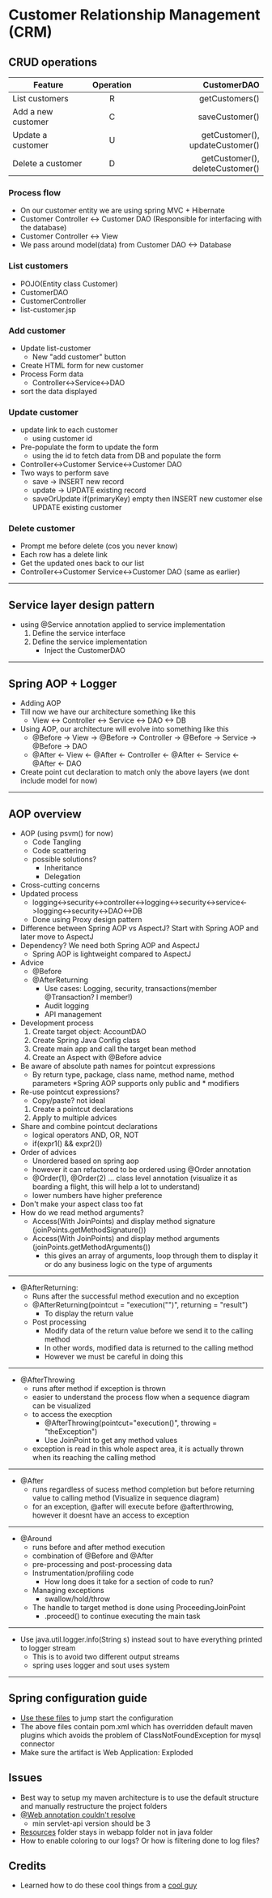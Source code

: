 # Customer Relationship Management (CRM)

## CRUD operations

| Feature        | Operation           | CustomerDAO  |
| ------------- |:-------------:| -----:|
| List customers       | R | getCustomers() |
| Add a new customer       | C | saveCustomer() |
| Update a customer      | U      |   getCustomer(), updateCustomer() |
| Delete a customer | D      |    getCustomer(), deleteCustomer() |

### Process flow
* On our customer entity we are using spring MVC + Hibernate
* Customer Controller <-> Customer DAO (Responsible for interfacing with the database)
* Customer Controller <-> View
* We pass around model(data) from Customer DAO <-> Database

### List customers
* POJO(Entity class Customer)
* CustomerDAO
* CustomerController
* list-customer.jsp

### Add customer
* Update list-customer
    * New "add customer" button    
* Create HTML form for new customer
* Process Form data
    * Controller<->Service<->DAO
* sort the data displayed

### Update customer
* update link to each customer
    * using customer id
* Pre-populate the form to update the form
    * using the id to fetch data from DB and populate the form
* Controller<->Customer Service<->Customer DAO
* Two ways to perform save
    * save -> INSERT new record
    * update -> UPDATE existing record
    * saveOrUpdate if(primaryKey) empty then INSERT new customer else UPDATE existing customer

### Delete customer
* Prompt me before delete (cos you never know)
* Each row has a delete link
* Get the updated ones back to our list
* Controller<->Customer Service<->Customer DAO (same as earlier)
***
## Service layer design pattern
* using @Service annotation applied to service implementation
    1. Define the service interface
    2. Define the service implementation
        * Inject the CustomerDAO

***
## Spring AOP + Logger
* Adding AOP
* Till now we have our architecture something like this
    * View <-> Controller <-> Service <-> DAO <-> DB
* Using AOP, our architecture will evolve into something like this
    * @Before -> View -> @Before -> Controller -> @Before -> Service -> @Before -> DAO
    * @After <- View <- @After <- Controller <- @After <- Service <- @After <- DAO
* Create point cut declaration to match only the above layers (we dont include model for now)
***
## AOP overview
* AOP (using psvm() for now)
    * Code Tangling
    * Code scattering
    * possible solutions?
        * Inheritance
        * Delegation
* Cross-cutting concerns
* Updated process
    * logging<->security<->controller<->logging<->security<->service<->logging<->security<->DAO<->DB
    * Done using Proxy design pattern
* Difference between Spring AOP vs AspectJ? Start with Spring AOP and later move to AspectJ
* Dependency? We need both Spring AOP and AspectJ
    * Spring AOP is lightweight compared to AspectJ
* Advice 
    * @Before
    * @AfterReturning
        * Use cases: Logging, security, transactions(member @Transaction? I member!)
        * Audit logging
        * API management
* Development process
    1. Create target object: AccountDAO
    2. Create Spring Java Config class
    3. Create main app and call the target bean method
    4. Create an Aspect with @Before advice
* Be aware of absolute path names for pointcut expressions
    * By return type, package, class name, method name, method parameters
    *Spring AOP supports only public and * modifiers
* Re-use pointcut expressions?
    * Copy/paste? not ideal
    1. Create a pointcut declarations
    2. Apply to multiple advices
* Share and combine pointcut declarations
    * logical operators AND, OR, NOT
    * if(expr1() && expr2())
* Order of advices
    * Unordered based on spring aop
    * however it can refactored to be ordered using @Order annotation
    * @Order(1), @Order(2) ... class level annotation (visualize it as boarding a flight, this will help a lot to understand)
    * lower numbers have higher preference
* Don't make your aspect class too fat
* How do we read method arguments?
    * Access(With JoinPoints) and display method signature (joinPoints.getMethodSignature())
    * Access(With JoinPoints) and display method arguments (joinPoints.getMethodArguments())
        * this gives an array of arguments, loop through them to display it or do any business logic on the type of arguments
***
* @AfterReturning:
    * Runs after the successful method execution and no exception
    * @AfterReturning(pointcut = "execution("")", returning = "result")
        * To display the return value 
    * Post processing
        * Modify data of the return value before we send it to the calling method
        * In other words, modified data is returned to the calling method
        * However we must be careful in doing this
***
* @AfterThrowing
    * runs after method if exception is thrown
    * easier to understand the process flow when a sequence diagram can be visualized
    * to access the execption
        * @AfterThrowing(pointcut="execution()", throwing = "theException")
        * Use JoinPoint to get any method values
    * exception is read in this whole aspect area, it is actually thrown when its reaching the calling method
***
* @After
    * runs regardless of sucess method completion but before returning value to calling method (Visualize in sequence diagram)
    * for an exception, @after will execute before @afterthrowing, however it doesnt have an access to exception
***
* @Around
    * runs before and after method execution
    * combination of @Before and @After
    * pre-processing and post-processing data
    * Instrumentation/profiling code
        * How long does it take for a section of code to run?
    * Managing exceptions
        * swallow/hold/throw
    * The handle to target method is done using ProceedingJoinPoint
        * .proceed() to continue executing the main task
***
* Use java.util.logger.info(String s) instead sout to have everything printed to logger stream
    * This is to avoid two different output streams
    * spring uses logger and sout uses system
***


## Spring configuration guide
* [Use these files](https://github.com/ranjithkumarravikumar52/springmvc-starter-files) to jump start the configuration
* The above files contain pom.xml which has overridden default maven plugins which avoids the problem of ClassNotFoundException for mysql connector
* Make sure the artifact is Web Application: Exploded

## Issues
* Best way to setup my maven architecture is to use the default structure and manually restructure the project folders
* [@Web annotation couldn't resolve](https://stackoverflow.com/questions/26089902/webservlet-annotation-doesnt-work-with-tomcat-8)
    * min servlet-api version should be 3
* [Resources](https://stackoverflow.com/questions/19748980/spring-mvc-css-and-javascript-is-not-working-properly) folder stays in webapp folder not in java folder
* How to enable coloring to our logs? Or how is filtering done to log files?

## Credits
* Learned how to do these cool things from a [cool guy](https://www.udemy.com/user/chaddarby2/)
